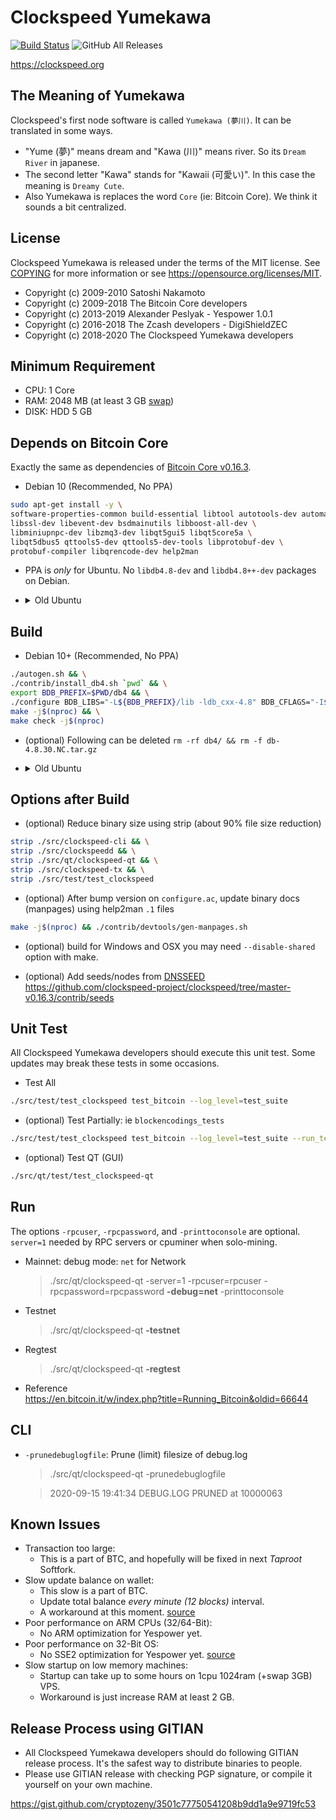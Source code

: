 Clockspeed Yumekawa
===================
[![Build Status](https://travis-ci.org/clockspeed-project/clockspeed.svg?branch=master-v0.16.3)](https://travis-ci.org/clockspeed-project/clockspeed)
![GitHub All Releases](https://img.shields.io/github/downloads/clockspeed-project/clockspeed/total)

https://clockspeed.org


The Meaning of Yumekawa
-----------------------
Clockspeed's first node software is called `Yumekawa (夢川)`. It can be translated in some ways.
- "Yume (夢)" means dream and "Kawa (川)" means river. So its `Dream River` in japanese.
- The second letter "Kawa" stands for "Kawaii (可愛い)". In this case the meaning is `Dreamy Cute`.
- Also Yumekawa is replaces the word `Core` (ie: Bitcoin Core). We think it sounds a bit centralized.


License
-------
Clockspeed Yumekawa is released under the terms of the MIT license. See [COPYING](COPYING) for more
information or see https://opensource.org/licenses/MIT.
- Copyright (c) 2009-2010 Satoshi Nakamoto
- Copyright (c) 2009-2018 The Bitcoin Core developers
- Copyright (c) 2013-2019 Alexander Peslyak - Yespower 1.0.1
- Copyright (c) 2016-2018 The Zcash developers - DigiShieldZEC
- Copyright (c) 2018-2020 The Clockspeed Yumekawa developers


Minimum Requirement
-------------------
- CPU: 1 Core
- RAM: 2048 MB (at least 3 GB [swap](https://github.com/clockspeed-project/doc/blob/master/swap.md))
- DISK: HDD 5 GB


Depends on Bitcoin Core
-----------------------
Exactly the same as dependencies of [Bitcoin Core v0.16.3](https://github.com/bitcoin/bitcoin/tree/49e34e288005a5b144a642e197b628396f5a0765).

- Debian 10 (Recommended, No PPA)
```bash
sudo apt-get install -y \
software-properties-common build-essential libtool autotools-dev automake pkg-config \
libssl-dev libevent-dev bsdmainutils libboost-all-dev \
libminiupnpc-dev libzmq3-dev libqt5gui5 libqt5core5a \
libqt5dbus5 qttools5-dev qttools5-dev-tools libprotobuf-dev \
protobuf-compiler libqrencode-dev help2man
```

- PPA is *only* for Ubuntu. No `libdb4.8-dev` and `libdb4.8++-dev` packages on Debian.

- <details><summary>Old Ubuntu</summary>

  * Ubuntu 16.04
  ```bash
  sudo add-apt-repository -y ppa:bitcoin/bitcoin && \
  sudo apt-get update && \
  sudo apt-get install -y \
  libdb4.8-dev libdb4.8++-dev \
  software-properties-common build-essential libtool autotools-dev automake pkg-config \
  libssl-dev libevent-dev bsdmainutils libboost-all-dev \
  libminiupnpc-dev libzmq3-dev libqt5gui5 libqt5core5a \
  libqt5dbus5 qttools5-dev qttools5-dev-tools libprotobuf-dev \
  protobuf-compiler libqrencode-dev help2man
  ```

  * Ubuntu 18.04+
  ```bash
  sudo add-apt-repository -y ppa:luke-jr/bitcoincore && \
  sudo apt-get update && \
  sudo apt-get install -y \
  libdb4.8-dev libdb4.8++-dev \
  software-properties-common build-essential libtool autotools-dev automake pkg-config \
  libssl-dev libevent-dev bsdmainutils libboost-all-dev \
  libminiupnpc-dev libzmq3-dev libqt5gui5 libqt5core5a \
  libqt5dbus5 qttools5-dev qttools5-dev-tools libprotobuf-dev \
  protobuf-compiler libqrencode-dev help2man
  ```
</details>


Build
-----
- Debian 10+ (Recommended, No PPA)
```bash
./autogen.sh && \
./contrib/install_db4.sh `pwd` && \
export BDB_PREFIX=$PWD/db4 && \
./configure BDB_LIBS="-L${BDB_PREFIX}/lib -ldb_cxx-4.8" BDB_CFLAGS="-I${BDB_PREFIX}/include" && \
make -j$(nproc) && \
make check -j$(nproc)
```

- (optional) Following can be deleted `rm -rf db4/ && rm -f db-4.8.30.NC.tar.gz`

- <details><summary>Old Ubuntu</summary>

  * Ubuntu 16.04+
  ```bash
  ./autogen.sh && \
  ./configure && \
  make -j$(nproc) && \
  make check -j$(nproc)
  ```
</details>


Options after Build
-------------------
- (optional) Reduce binary size using strip (about 90% file size reduction)
```bash
strip ./src/clockspeed-cli && \
strip ./src/clockspeedd && \
strip ./src/qt/clockspeed-qt && \
strip ./src/clockspeed-tx && \
strip ./src/test/test_clockspeed
```

- (optional) After bump version on `configure.ac`, update binary docs (manpages) using help2man `.1` files
```bash
make -j$(nproc) && ./contrib/devtools/gen-manpages.sh
```

- (optional) build for Windows and OSX you may need `--disable-shared` option with make.

- (optional) Add seeds/nodes from [DNSSEED](https://github.com/clockspeed-project/clockspeed-seeder)  
  https://github.com/clockspeed-project/clockspeed/tree/master-v0.16.3/contrib/seeds


Unit Test
---------
All Clockspeed Yumekawa developers should execute this unit test. Some updates may break these tests in some occasions.

- Test All
```bash
./src/test/test_clockspeed test_bitcoin --log_level=test_suite
```

- (optional) Test Partially: ie `blockencodings_tests`
```bash
./src/test/test_clockspeed test_bitcoin --log_level=test_suite --run_test=blockencodings_tests
```

- (optional) Test QT (GUI)
```bash
./src/qt/test/test_clockspeed-qt
```


Run
---
The options `-rpcuser`, `-rpcpassword`, and `-printtoconsole` are optional. `server=1` needed by RPC servers or cpuminer when solo-mining.

- Mainnet: debug mode: `net` for Network
  > ./src/qt/clockspeed-qt -server=1 -rpcuser=rpcuser -rpcpassword=rpcpassword **-debug=net** -printtoconsole

- Testnet
  > ./src/qt/clockspeed-qt **-testnet**

- Regtest
  > ./src/qt/clockspeed-qt **-regtest**

- Reference  
  https://en.bitcoin.it/w/index.php?title=Running_Bitcoin&oldid=66644


CLI
---
- `-prunedebuglogfile`: Prune (limit) filesize of debug.log
  > ./src/qt/clockspeed-qt -prunedebuglogfile

  > 2020-09-15 19:41:34 DEBUG.LOG PRUNED at 10000063


Known Issues
------------
- Transaction too large:
  * This is a part of BTC, and hopefully will be fixed in next *Taproot* Softfork.
- Slow update balance on wallet:
  * This slow is a part of BTC.
  * Update total balance *every minute (12 blocks)* interval.
  * A workaround at this moment. [source](https://github.com/clockspeed-project/clockspeed/commit/72436c90b29844cf507895df053103f9b6840776#diff-2e3836af182cfb375329c3463ffd91f8)
- Poor performance on ARM CPUs (32/64-Bit):
  * No ARM optimization for Yespower yet.
- Poor performance on 32-Bit OS:
  * No SSE2 optimization for Yespower yet. [source](https://github.com/clockspeed-project/clockspeed/blob/d977987a83aba115d50a9130f0d7914330d1bc75/src/crypto/yespower-1.0.1/yespower-opt.c#L59)
- Slow startup on low memory machines:
  * Startup can take up to some hours on 1cpu 1024ram (+swap 3GB) VPS.
  * Workaround is just increase RAM at least 2 GB.


Release Process using GITIAN
----------------------------
- All Clockspeed Yumekawa developers should do following GITIAN release process. It's the safest way to distribute binaries to people.
- Please use GITIAN release with checking PGP signature, or compile it yourself on your own machine.

https://gist.github.com/cryptozeny/3501c77750541208b9dd1a9e9719fc53

